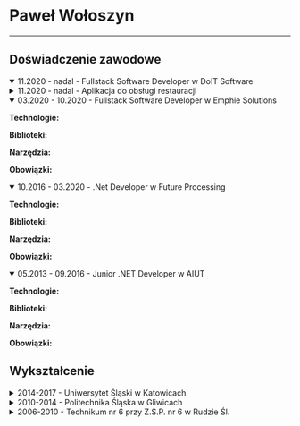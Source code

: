 # Paweł Wołoszyn
---
## Doświadczenie zawodowe
<details class="details" open>
  <summary>
    <span class="date">11.2020 - nadal</span>
    - Fullstack Software Developer w DoIT Software
  </summary>
  <details class="details-project">
    <summary>
      <span class="date">11.2020 - nadal</span>
       - Aplikacja do obsługi restauracji
    </summary>
    <p><b>Technologie:</b></p>
    <p><b>Biblioteki:</b></p>
    <p><b>Narzędzia:</b></p>
    <p><b>Obowiązki:</b></p>
  </details>
</details>

<details class="details" open>
  <summary>03.2020 - 10.2020 - Fullstack Software Developer w Emphie Solutions</summary>
  <p><b>Technologie:</b></p>
  <p><b>Biblioteki:</b></p>
  <p><b>Narzędzia:</b></p>
  <p><b>Obowiązki:</b></p>
</details>

<details class="details" open>
  <summary>10.2016 - 03.2020 - .Net Developer w Future Processing</summary>
  <p><b>Technologie:</b></p>
  <p><b>Biblioteki:</b></p>
  <p><b>Narzędzia:</b></p>
  <p><b>Obowiązki:</b></p>
</details>

<details class="details" open>
  <summary>05.2013 - 09.2016 - Junior .NET Developer w AIUT</summary>
  <p><b>Technologie:</b></p>
  <p><b>Biblioteki:</b></p>
  <p><b>Narzędzia:</b></p>
  <p><b>Obowiązki:</b></p>
</details>

## Wykształcenie
<details class="details">
  <summary>2014-2017 - Uniwersytet Śląski w Katowicach</summary>
  <p><small>Studia magisterskie</small></p>
  <p><b>Wydział:</b> Informatyki i Nauki o Materiałach</p>
  <p><b>Kierunek:</b> Informatyka</p>
  <p><b>Rodzaj studiów:</b> Magisterskie</p>
  <p><b>Specjalizacja:</b> Inżynieria Jakości Oprogramowania</p>
</details>

<details class="details">
  <summary>2010-2014 - Politechnika Śląska w Gliwicach</summary>
  <p><small>Studia inżynierskie</small></p>
  <p><b>Wydział:</b> Elektryczny</p>
  <p><b>Kierunek:</b> Informatyka</p>
  <p><b>Rodzaj studiów:</b> Inżynierskie</p>
  <p><b>Specjalizacja:</b> Oprogramowanie w systemach elektrycznych</p>
</details>

<details class="details">
  <summary>2006-2010 - Technikum nr 6 przy Z.S.P. nr 6 w Rudzie Śl.</summary>
  <p><small>Szkoła średnia</small></p>
  <p><b>Zawód:</b> Technik Informatyk</p>
  <p><b>Specjalizacja:</b> Administracja Systemów Operacyjnych</p>
</details>

